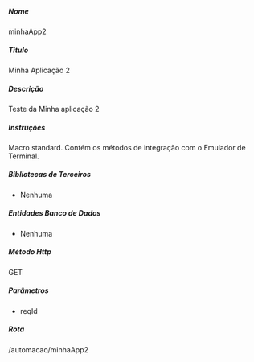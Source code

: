 <!-- -*- coding: utf-8 -*- -->

##### Nome
minhaApp2


##### Titulo
Minha Aplicação 2


##### Descrição
Teste da Minha aplicação 2


##### Instruções
Macro standard. Contém os métodos de integração com o Emulador de Terminal.


##### Bibliotecas de Terceiros
- Nenhuma


##### Entidades Banco de Dados
- Nenhuma


##### Método Http
GET


##### Parâmetros
- reqId


##### Rota
/automacao/minhaApp2

